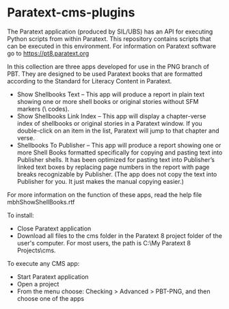 # Paratext-cms-plugins
The Paratext application (produced by SIL/UBS) has an API for executing Python scripts from within Paratext. This repository contains scripts that can be executed in this environment. For information on Paratext software go to https://pt8.paratext.org

In this collection are three apps developed for use in the PNG branch of PBT. They are designed to be used Paratext books that are formatted according to the Standard for Literacy Content in Paratext.

* Show Shellbooks Text – This app will produce a report in plain text showing one or more shell books or original stories without SFM markers (\ codes).
* Show Shellbooks Link Index – This app will display a chapter-verse index of shellbooks or original stories in a Paratext window. If you double-click on an item in the list, Paratext will jump to that chapter and verse.
* Shellbooks To Publisher – This app will produce a report showing one or more Shell Books formatted specifically for copying and pasting text into Publisher shells. It has been optimized for pasting text into Publisher’s linked text boxes by replacing page numbers in the report with page breaks recognizable by Publisher. (The app does not copy the text into Publisher for you. It just makes the manual copying easier.)

For more information on the function of these apps, read the help file mbhShowShellBooks.rtf

To install:
* Close Paratext application
* Download all files to the cms folder in the Paratext 8 project folder of the user's computer. For most users,
the path is C:\My Paratext 8 Projects\cms\.

To execute any CMS app:
* Start Paratext application
* Open a project
* From the menu choose: Checking > Advanced > PBT-PNG, and then choose one of the apps
